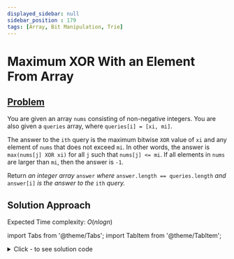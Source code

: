 ```yaml
---
displayed_sidebar: null
sidebar_position : 179
tags: [Array, Bit Manipulation, Trie]
---
```


# Maximum XOR With an Element From Array

## [Problem](https://leetcode.com/problems/maximum-xor-with-an-element-from-array/)

<p>You are given an array <code>nums</code> consisting of non-negative integers. You are also given a <code>queries</code> array, where <code>queries[i] = [xi, mi]</code>.</p>

<p>The answer to the <code>ith</code> query is the maximum bitwise <code>XOR</code> value of <code>xi</code> and any element of <code>nums</code> that does not exceed <code>mi</code>. In other words, the answer is <code>max(nums[j] XOR xi)</code> for all <code>j</code> such that <code>nums[j] &lt;= mi</code>. If all elements in <code>nums</code> are larger than <code>mi</code>, then the answer is <code>-1</code>.</p>

<p>Return <em>an integer array </em><code>answer</code><em> where </em><code>answer.length == queries.length</code><em> and </em><code>answer[i]</code><em> is the answer to the </em><code>ith</code><em> query.</em></p>

## Solution Approach

Expected Time complexity: $O(nlogn)$

import Tabs from '@theme/Tabs';
import TabItem from '@theme/TabItem';

<details><summary>Click - to see solution code</summary>

<Tabs>
<TabItem value="cpp" label="C++">

```cpp
struct Node {
    vector<Node*> v;
    int val;
    Node(int _val) {
        v = {NULL, NULL};
        val = _val;
    }
};

class Solution {
   public:
    Node* root;

    void insert(int n) {
        Node* temp = root;
        int i = 0;
        for (int i = 30; i >= 0; i--) {
            int bit = (n & (1 << i));
            if (temp->v[bit > 0] == NULL) {
                Node* newNode = new Node(bit > 0);
                temp->v[bit > 0] = newNode;
            }
            temp = temp->v[bit ? 1 : 0];
        }
    }

    int query(int n) {
        Node* temp = root;
        int ans = 0;
        for (int i = 30; i >= 0; i--) {
            int bit = n & (1ll << i);
            if (temp->v[bit == 0] != NULL) {
                ans += (1ll << i);
                temp = temp->v[bit == 0];
            } else
                temp = temp->v[bit != 0];
        }
        return ans;
    }

    vector<int> maximizeXor(vector<int>& nums, vector<vector<int>>& queries) {
        for (int i = 0; i < queries.size(); i++) {
            queries[i].push_back(i);
            swap(queries[i][0], queries[i][1]);
        }
        sort(queries.begin(), queries.end());
        sort(nums.begin(), nums.end());
        root = new Node(0);
        int i = 0, j = 0;
        vector<int> ans(queries.size());
        while (j < queries.size()) {
            while (i < nums.size() && nums[i] <= queries[j][0]) {
                insert(nums[i]);
                i++;
            }

            if (i == 0) {
                ans[queries[j][2]] = -1;
            } else {
                ans[queries[j][2]] = query(queries[j][1]);
            }
            j++;
        }
        return ans;
    }
};

```
</TabItem>
</Tabs>

</details>
